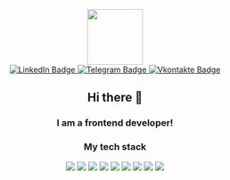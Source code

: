 <div id="badges" align="center">
<div id="header" align="center">
  <img src="https://media.giphy.com/media/ZVik7pBtu9dNS/giphy.gif" width="100"/>
</div>
  <a href="https://www.linkedin.com/in/vsevolod-pushin-b76301223/">
    <img src="https://img.shields.io/badge/LinkedIn-blue?style=for-the-badge&logo=linkedin&logoColor=white" alt="LinkedIn Badge"/>
  </a>
  <a href="https://t.me/I_7se7olod_l">
    <img src="https://img.shields.io/badge/Telegram-blue?style=for-the-badge&logo=telegram&logoColor=white" alt="Telegram Badge"/>
  </a>
  <a href="https://vk.com/7se7olod">
    <img src="https://img.shields.io/badge/Vkontakte-blue?style=for-the-badge&logo=vkontakte&logoColor=white" alt="Vkontakte Badge"/>
  </a>
</div>
<div align="center">
<img src="https://komarev.com/ghpvc/?username=7se7olod&style=flat-square&color=blue" alt=""/>
</div>
<div id="header" align="center">
     <h2>Hi there 👋</h2> 
</div>

<div align="center">
<h3>I am a frontend developer!</h3>
<h3>My tech stack</h3>
<img src="https://skillicons.dev/icons?i=html">
<img src="https://skillicons.dev/icons?i=js">
<img src="https://skillicons.dev/icons?i=ts">
<img src="https://skillicons.dev/icons?i=angular">
<img src="https://skillicons.dev/icons?i=bootstrap">
<img src="https://skillicons.dev/icons?i=css">
<img src="https://skillicons.dev/icons?i=figma">
<img src="https://skillicons.dev/icons?i=firebase">
<img src="https://skillicons.dev/icons?i=github">
</div>

